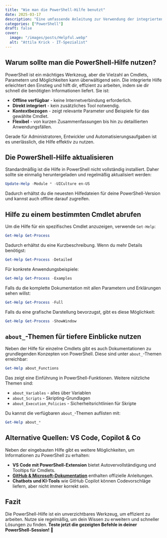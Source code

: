 ```yaml
---
title: "Wie man die PowerShell-Hilfe benutzt"
date: 2025-03-17
description: "Eine umfassende Anleitung zur Verwendung der integrierten Hilfe in PowerShell zur effizienten Befehlssuche und Nutzung."
categories: ["PowerShell"]
draft: false
cover:
  image: "/images/posts/Helpful.webp"
  alt: "Attila Krick - IT-Spezialist"  
---
```


## Warum sollte man die PowerShell-Hilfe nutzen?

PowerShell ist ein mächtiges Werkzeug, aber die Vielzahl an Cmdlets, Parametern und Möglichkeiten kann überwältigend sein. Die integrierte Hilfe erleichtert den Einstieg und hilft dir, effizient zu arbeiten, indem sie dir schnell die benötigten Informationen liefert. Sie ist:

- **Offline verfügbar** - keine Internetverbindung erforderlich.
- **Direkt integriert** - kein zusätzliches Tool notwendig.
- **Kontextbezogen** - zeigt relevante Parameter und Beispiele für das gewählte Cmdlet.
- **Flexibel** - von kurzen Zusammenfassungen bis hin zu detaillierten Anwendungsfällen.

Gerade für Administratoren, Entwickler und Automatisierungsaufgaben ist es unerlässlich, die Hilfe effektiv zu nutzen.

## Die PowerShell-Hilfe aktualisieren

Standardmäßig ist die Hilfe in PowerShell nicht vollständig installiert. Daher sollte sie einmalig heruntergeladen und regelmäßig aktualisiert werden:

```powershell
Update-Help -Module * -UICulture en-US
```

Dadurch erhältst du die neuesten Hilfedateien für deine PowerShell-Version und kannst auch offline darauf zugreifen.

## Hilfe zu einem bestimmten Cmdlet abrufen

Um die Hilfe für ein spezifisches Cmdlet anzuzeigen, verwende `Get-Help`:

```powershell
Get-Help Get-Process
```

Dadurch erhältst du eine Kurzbeschreibung. Wenn du mehr Details benötigst:

```powershell
Get-Help Get-Process -Detailed
```

Für konkrete Anwendungsbeispiele:

```powershell
Get-Help Get-Process -Examples
```

Falls du die komplette Dokumentation mit allen Parametern und Erklärungen sehen willst:

```powershell
Get-Help Get-Process -Full
```

Falls du eine grafische Darstellung bevorzugst, gibt es diese Möglichkeit:

```powershell
Get-Help Get-Process -ShowWindow
```

## `about_`-Themen für tiefere Einblicke nutzen

Neben der Hilfe für einzelne Cmdlets gibt es auch Dokumentationen zu grundlegenden Konzepten von PowerShell. Diese sind unter `about_`-Themen erreichbar:

```powershell
Get-Help about_Functions
```

Das zeigt eine Einführung in PowerShell-Funktionen. Weitere nützliche Themen sind:

- `about_Variables` - alles über Variablen
- `about_Scripts` - Skripting-Grundlagen
- `about_Execution_Policies` - Sicherheitsrichtlinien für Skripte

Du kannst die verfügbaren `about_`-Themen auflisten mit:

```powershell
Get-Help about_*
```

## Alternative Quellen: VS Code, Copilot & Co

Neben der eingebauten Hilfe gibt es weitere Möglichkeiten, um Informationen zu PowerShell zu erhalten:

- **VS Code mit PowerShell-Extension** bietet Autovervollständigung und Tooltips für Cmdlets.
- **[GitHub & Microsoft-Dokumentation](https://learn.microsoft.com/powershell/)** enthalten offizielle Anleitungen.
- **Chatbots und KI-Tools** wie GitHub Copilot können Codevorschläge liefern, aber nicht immer korrekt sein.

## Fazit

Die PowerShell-Hilfe ist ein unverzichtbares Werkzeug, um effizient zu arbeiten. Nutze sie regelmäßig, um dein Wissen zu erweitern und schneller Lösungen zu finden. **Teste jetzt die gezeigten Befehle in deiner PowerShell-Session! 🚀**
